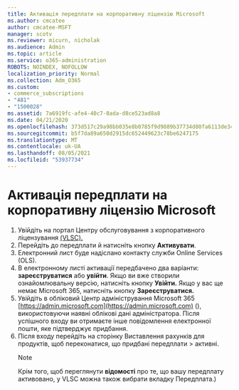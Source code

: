 ```yaml
---
title: Активація передплати на корпоративну ліцензію Microsoft
ms.author: cmcatee
author: cmcatee-MSFT
manager: scotv
ms.reviewer: micurn, nicholak
ms.audience: Admin
ms.topic: article
ms.service: o365-administration
ROBOTS: NOINDEX, NOFOLLOW
localization_priority: Normal
ms.collection: Adm_O365
ms.custom:
- commerce_subscriptions
- "481"
- "1500028"
ms.assetid: 7a6919fc-afe4-40c7-8ada-d8ce523ad8a8
ms.date: 04/21/2020
ms.openlocfilehash: 373d517c29a98bb035e8b0785f9d9889b37734d80fa6113de34544d49f08cdf1
ms.sourcegitcommit: b5f7da89a650d2915dc652449623c78be6247175
ms.translationtype: MT
ms.contentlocale: uk-UA
ms.lasthandoff: 08/05/2021
ms.locfileid: "53937734"
---
```

# <a name="activating-a-microsoft-volume-license-subscription"></a>Активація передплати на корпоративну ліцензію Microsoft

1. Увійдіть на портал Центру обслуговування з корпоративного ліцензування [(VLSC).](https://go.microsoft.com/fwlink/p/?LinkId=329762)
2. Перейдіть до передплати й натисніть кнопку **Активувати**.
3. Електронний лист буде надіслано контакту служби Online Services (OLS).
4. В електронному листі активації передбачено два варіанти: **зареєструватися** або **увійти**. Якщо ви вже створили ознайомлювальну версію, натисніть кнопку **Увійти.** Якщо у вас ще немає Microsoft 365, натисніть кнопку **Зареєструватися.**
5. Увійдіть в обліковий Центр адміністрування Microsoft 365 [https://admin.microsoft.com](https://admin.microsoft.com) (), використовуючи наявні облікові дані адміністратора. Після успішного входу ви отримаєте інше повідомлення електронної пошти, яке підтверджує придбання.
6. Після входу перейдіть на сторінку Виставлення рахунків для продуктів, щоб переконатися, що придбані передплати  \> [](https://go.microsoft.com/fwlink/p/?linkid=842054) активні. 
    > [!NOTE]
    > Крім того, щоб переглянути **відомості** про те, що вашу передплату активовано, у VLSC можна також вибрати вкладку Передплата.)
